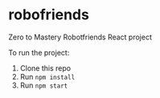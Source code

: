 # robofriends
Zero to Mastery Robotfriends React project

To run the project:

1. Clone this repo
2. Run `npm install`
3. Run `npm start`
